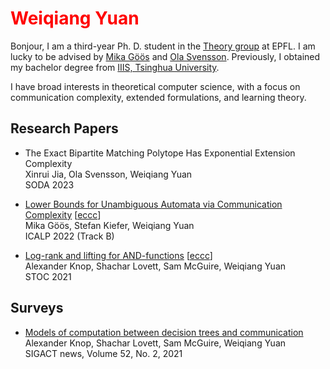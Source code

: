 # <font color=red> Weiqiang Yuan </font>

Bonjour, I am a third-year Ph. D. student in the [Theory group](https://theory.epfl.ch/) at EPFL. I am lucky to be advised by [Mika Göös](https://theory.epfl.ch/mika/) and [Ola Svensson](https://theory.epfl.ch/osven/). 
Previously, I obtained my bachelor degree from [IIIS, Tsinghua University](https://iiis.tsinghua.edu.cn/en/).

I have broad interests in theoretical computer science, with a focus on communication complexity, extended formulations, and learning theory.

## Research Papers
+ The Exact Bipartite Matching Polytope Has Exponential Extension Complexity<br>
  Xinrui Jia, Ola Svensson, Weiqiang Yuan<br>
  SODA 2023<br>

+ [Lower Bounds for Unambiguous Automata via Communication Complexity](https://drops.dagstuhl.de/opus/volltexte/2022/16467/) \[[eccc](https://eccc.weizmann.ac.il/report/2022/015/)\]<br>
  Mika Göös, Stefan Kiefer, Weiqiang Yuan<br>
  ICALP 2022 (Track B)<br>
  
+ [Log-rank and lifting for AND-functions](https://dl.acm.org/doi/abs/10.1145/3406325.3450999) \[[eccc](https://eccc.weizmann.ac.il/report/2020/155/)\]<br>
  Alexander Knop, Shachar Lovett, Sam McGuire, Weiqiang Yuan<br>
  STOC 2021
  
## Surveys

+ [Models of computation between decision trees and communication](https://dl.acm.org/doi/abs/10.1145/3471469.3471479)<br>
  Alexander Knop, Shachar Lovett, Sam McGuire, Weiqiang Yuan<br>
  SIGACT news, Volume 52, No. 2, 2021
